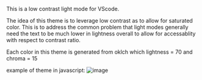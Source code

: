 This is a low contrast light mode for VScode.

The idea of this theme is to leverage low contrast as to allow for saturated color. 
This is to address the common problem that light modes generally need the text to be much lower in lightness overall to allow for accessablity with respect to contrast ratio.

Each color in this theme is generated from oklch which lightness = 70 and chroma = 15

example of theme in javascript:
![image](https://github.com/user-attachments/assets/9ee38f48-77b2-4862-adaf-5fad02bdba29)
